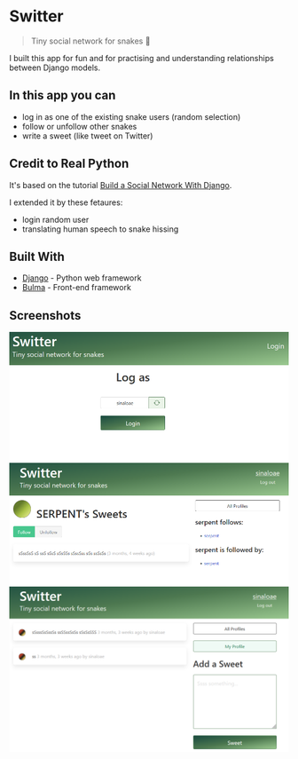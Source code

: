 # Switter

> Tiny social network for snakes :snake:

I built this app for fun and for practising and understanding relationships between Django models.

## In this app you can
- log in as one of the existing snake users (random selection)
- follow or unfollow other snakes
- write a sweet (like tweet on Twitter)

## Credit to Real Python
It's based on the tutorial [Build a Social Network With Django](https://realpython.com/django-social-network-1/).

I extended it by these fetaures:
- login random user
- translating human speech to snake hissing

## Built With
* [Django](https://www.djangoproject.com/) - Python web framework
* [Bulma](https://bulma.io/) - Front-end framework

## Screenshots
![Screenshot of Login](screenshot_login.PNG "Login")
![Screenshot of Profile](screenshot_profile.PNG "Profile")
![Screenshot of Timeline](screenshot_timeline.PNG "Timeline")
